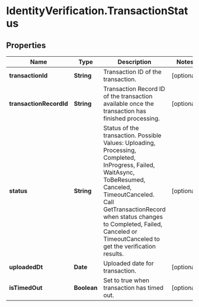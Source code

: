 # IdentityVerification.TransactionStatus

## Properties

Name | Type | Description | Notes
------------ | ------------- | ------------- | -------------
**transactionId** | **String** | Transaction ID of the transaction. | [optional] 
**transactionRecordId** | **String** | Transaction Record ID of the transaction available once the transaction has finished processing. | [optional] 
**status** | **String** | Status of the transaction. Possible Values: Uploading, Processing, Completed, InProgress, Failed, WaitAsync, ToBeResumed, Canceled, TimeoutCanceled. Call GetTransactionRecord when status changes to Completed, Failed, Canceled or TimeoutCanceled to get the verification results. | [optional] 
**uploadedDt** | **Date** | Uploaded date for transaction. | [optional] 
**isTimedOut** | **Boolean** | Set to true when transaction has timed out. | [optional] 


